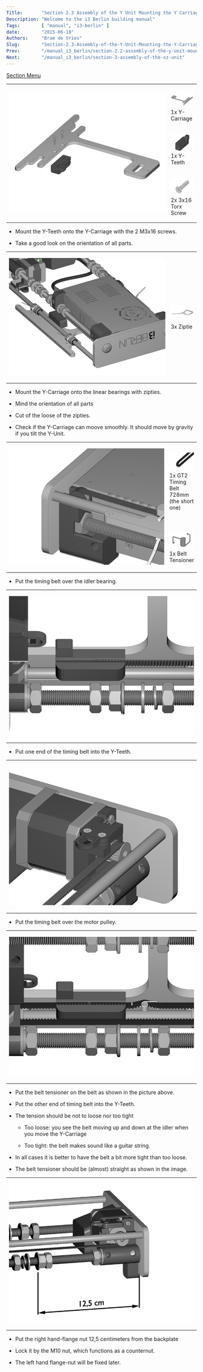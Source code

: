 ```yaml
---
Title:       "Section 2.3 Assembly of the Y Unit Mounting the Y Carriage and Timing Belt"
Description: "Welcome to the i3 Berlin building manual"
Tags:        [ "manual", "i3-berlin" ]
date:        "2015-06-18"
Authors:     "Bram de Vries"
Slug:        "Section-2.3-Assembly-of-the-Y-Unit-Mounting-the-Y-Carriage-and-Timing-Belt"
Prev:        "/manual_i3_berlin/section-2.2-assembly-of-the-y-unit-mounting-the-front-and-back-plate"
Next:        "/manual_i3_berlin/section-3-assembly-of-the-xz-unit"
---
```



[Section
Menu](/manual_i3_berlin/section-2-assembly-of-the-y-unit)

<table>
<col width="85%" />
<col width="15%" />
<tbody>
<tr class="odd">
<td align="left" rowspan="100"><p><img src="/media/Section_2_0021.png" alt="/media/Section_2_0021.png" /></p></td>
<td align="left"><p><img src="/media/Section_1_0013.png" alt="/media/Section_1_0013.png" />1x Y-Carriage</p></td>
</tr>
<tr class="even">
<td align="left"><p><img src="/media/Section_1_0071.png" alt="/media/Section_1_0071.png" />1x Y-Teeth</p></td>
</tr>
<tr class="odd">
<td align="left"><p><img src="/media/Section_1_0035.png" alt="/media/Section_1_0035.png" />2x 3x16 Torx Screw</p></td>
</tr>
</tbody>
</table>

-   Mount the Y-Teeth onto the Y-Carriage with the 2 M3x16 screws.

-   Take a good look on the orientation of all parts.

<table>
<col width="85%" />
<col width="15%" />
<tbody>
<tr class="odd">
<td align="left" rowspan="100"><p><img src="/media/Section_2_0022.png" alt="/media/Section_2_0022.png" /></p></td>
<td align="left"><p><img src="/media/Section_1_0041.png" alt="/media/Section_1_0041.png" />3x Ziptie</p></td>
</tr>
</tbody>
</table>

-   Mount the Y-Carriage onto the linear bearings with zipties.

-   Mind the orientation of all parts

-   Cut of the loose of the zipties.

-   Check if the Y-Carriage can moove smoothly. It should move by
    gravity if you tilt the Y-Unit.

<table>
<col width="85%" />
<col width="15%" />
<tbody>
<tr class="odd">
<td align="left" rowspan="100"><p><img src="/media/Section_2_0023.png" alt="/media/Section_2_0023.png" /></p></td>
<td align="left"><p><img src="/media/Section_1_0042.png" alt="/media/Section_1_0042.png" />1x GT2 Timing Belt 728mm (the short one)</p></td>
</tr>
<tr class="even">
<td align="left"><p><img src="/media/Section_1_0154.png" alt="/media/Section_1_0154.png" />1x Belt Tensioner</p></td>
</tr>
</tbody>
</table>

-   Put the timing belt over the idler bearing.

<table>
<col width="100%" />
<tbody>
<tr class="odd">
<td align="left"><p><img src="/media/Section_2_0024.png" alt="/media/Section_2_0024.png" /></p></td>
</tr>
</tbody>
</table>

-   Put one end of the timing belt into the Y-Teeth.

<table>
<col width="100%" />
<tbody>
<tr class="odd">
<td align="left"><p><img src="/media/Section_2_0025.png" alt="/media/Section_2_0025.png" /></p></td>
</tr>
</tbody>
</table>

-   Put the timing belt over the motor pulley.

<table>
<col width="100%" />
<tbody>
<tr class="odd">
<td align="left"><p><img src="/media/Section_2_0026.png" alt="/media/Section_2_0026.png" /></p></td>
</tr>
</tbody>
</table>

-   Put the belt tensioner on the belt as shown in the picture above.

-   Put the other end of timing belt into the Y-Teeth.

-   The tension should be not to loose nor too tight

    -   Too loose: you see the belt moving up and down at the idler when
        you move the Y-Carriage

    -   Too tight: the belt makes sound like a guitar string.

-   In all cases it is better to have the belt a bit more tight than too
    loose.

-   The belt tensioner should be (almost) straight as shown in the
    image.

<table>
<col width="100%" />
<tbody>
<tr class="odd">
<td align="left"><p><img src="/media/Section_2_0027.png" alt="/media/Section_2_0027.png" /></p></td>
</tr>
</tbody>
</table>

-   Put the right hand-flange nut 12,5 centimeters from the backplate

-   Lock it by the M10 nut, which functions as a counternut.

-   The left hand flange-nut will be fixed later.

